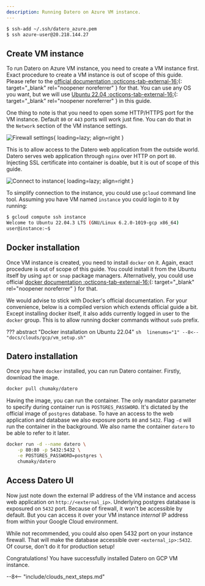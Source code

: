 ```yaml
---
description: Running Datero on Azure VM instance.
---
```


```sh
$ ssh-add ~/.ssh/datero_azure.pem 
$ ssh azure-user@20.218.144.27
```

## Create VM instance
To run Datero on Azure VM instance, you need to create a VM instance first.
Exact procedure to create a VM instance is out of scope of this guide.
Please refer to the [official documentation :octicons-tab-external-16:](https://learn.microsoft.com/en-us/azure/virtual-machines/){: target="_blank" rel="noopener noreferrer" } for that.
You can use any OS you want, but we will use [Ubuntu 22.04 :octicons-tab-external-16:](https://learn.microsoft.com/en-us/azure/virtual-machines/linux/quick-create-portal?tabs=ubuntu){: target="_blank" rel="noopener noreferrer" } in this guide.


One thing to note is that you need to open some HTTP/HTTPS port for the VM instance.
Default `80` or `443` ports will work just fine.
You can do that in the `Network` section of the VM instance settings.

![Firewall settings](../../images/clouds/gcp/firewall.jpg){ loading=lazy; align=right }

This is to allow access to the Datero web application from the outside world.
Datero serves web application through `nginx` over HTTP on port `80`.
Injecting SSL certificate into container is doable, but it is out of scope of this guide.

![Connect to instance](../../images/clouds/gcp/instance.jpg){ loading=lazy; align=right }

To simplify connection to the instance, you could use `gcloud` command line tool.
Assuming you have VM named `instance` you could login to it by running:
```sh
$ gcloud compute ssh instance
Welcome to Ubuntu 22.04.3 LTS (GNU/Linux 6.2.0-1019-gcp x86_64)
user@instance:~$ 
```


## Docker installation
Once VM instance is created, you need to install `docker` on it.
Again, exact procedure is out of scope of this guide.
You could install it from the Ubuntu itself by using `apt` or `snap` package managers.
Alternatively, you could use official [docker documentation :octicons-tab-external-16:](https://docs.docker.com/engine/install/ubuntu/#install-using-the-repository){: target="_blank" rel="noopener noreferrer" } for that.

We would advise to stick with Docker's official documentation.
For your convenience, below is a compiled version which extends official guide a bit.
Except installing docker itself, it also adds currently logged in user to the `docker` group.
This is to allow running docker commands without `sudo` prefix.

??? abstract "Docker installation on Ubuntu 22.04"
    ```sh  linenums="1"
    --8<-- "docs/clouds/gcp/vm_setup.sh"
    ```


## Datero installation
Once you have `docker` installed, you can run Datero container.
Firstly, download the image.
```sh
docker pull chumaky/datero
```

Having the image, you can run the container.
The only mandator parameter to specify during container run is `POSTGRES_PASSWORD`.
It's dictated by the official image of `postgres` database.
To have an access to the web application and database we also exposure ports `80` and `5432`.
Flag `-d` will run the container in the background.
We also name the container `datero` to be able to refer to it later.

``` sh
docker run -d --name datero \
    -p 80:80 -p 5432:5432 \
    -e POSTGRES_PASSWORD=postgres \
    chumaky/datero
```

## Access Datero UI
Now just note down the external IP address of the VM instance and access web application on `http://<external_ip>`.
Underlying postgres database is exposured on `5432` port.
Because of firewall, it won't be accessible by default. 
But you can access it over your VM instance _internal_ IP address from within your Google Cloud environment.

While not recommended, you could also open 5432 port on your instance firewall.
That will make the database accessible over `<external_ip>:5432`.
Of course, don't do it for production setup!

Congratulations! You have successfully installed Datero on GCP VM instance.

--8<-- "include/clouds_next_steps.md"